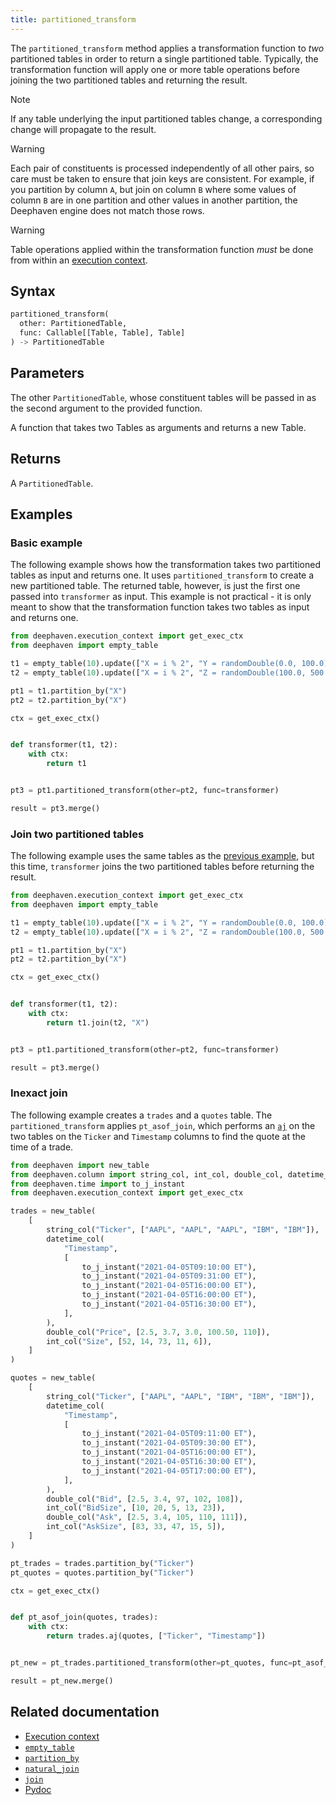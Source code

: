 ```yaml
---
title: partitioned_transform
---
```


The `partitioned_transform` method applies a transformation function to _two_ partitioned tables in order to return a single partitioned table. Typically, the transformation function will apply one or more table operations before joining the two partitioned tables and returning the result.

> [!NOTE]
> If any table underlying the input partitioned tables change, a corresponding change will propagate to the result.

> [!WARNING]
> Each pair of constituents is processed independently of all other pairs, so care must be taken to ensure that join keys are consistent. For example, if you partition by column `A`, but join on column `B` where some values of column `B` are in one partition and other values in another partition, the Deephaven engine does not match those rows.

> [!WARNING]
> Table operations applied within the transformation function _must_ be done from within an [execution context](../../../conceptual/execution-context.md).

## Syntax

```python syntax
partitioned_transform(
  other: PartitionedTable,
  func: Callable[[Table, Table], Table]
) -> PartitionedTable
```

## Parameters

<ParamTable>
<Param name="other" type="PartitionedTable">

The other `PartitionedTable`, whose constituent tables will be passed in as the second argument to the provided function.

</Param>
<Param name="func" type="Callable[[Table, Table], Table]">

A function that takes two Tables as arguments and returns a new Table.

</Param>
</ParamTable>

## Returns

A `PartitionedTable`.

## Examples

### Basic example

The following example shows how the transformation takes two partitioned tables as input and returns one. It uses `partitioned_transform` to create a new partitioned table. The returned table, however, is just the first one passed into `transformer` as input. This example is not practical - it is only meant to show that the transformation function takes two tables as input and returns one.

```python order=result,t1,t2
from deephaven.execution_context import get_exec_ctx
from deephaven import empty_table

t1 = empty_table(10).update(["X = i % 2", "Y = randomDouble(0.0, 100.0)"])
t2 = empty_table(10).update(["X = i % 2", "Z = randomDouble(100.0, 500.0)"])

pt1 = t1.partition_by("X")
pt2 = t2.partition_by("X")

ctx = get_exec_ctx()


def transformer(t1, t2):
    with ctx:
        return t1


pt3 = pt1.partitioned_transform(other=pt2, func=transformer)

result = pt3.merge()
```

### Join two partitioned tables

The following example uses the same tables as the [previous example](#basic-example), but this time, `transformer` joins the two partitioned tables before returning the result.

```python order=result,t1,t2
from deephaven.execution_context import get_exec_ctx
from deephaven import empty_table

t1 = empty_table(10).update(["X = i % 2", "Y = randomDouble(0.0, 100.0)"])
t2 = empty_table(10).update(["X = i % 2", "Z = randomDouble(100.0, 500.0)"])

pt1 = t1.partition_by("X")
pt2 = t2.partition_by("X")

ctx = get_exec_ctx()


def transformer(t1, t2):
    with ctx:
        return t1.join(t2, "X")


pt3 = pt1.partitioned_transform(other=pt2, func=transformer)

result = pt3.merge()
```

### Inexact join

The following example creates a `trades` and a `quotes` table. The `partitioned_transform` applies `pt_asof_join`, which performs an [`aj`](../join/aj.md) on the two tables on the `Ticker` and `Timestamp` columns to find the quote at the time of a trade.

```python order=result,trades,quotes
from deephaven import new_table
from deephaven.column import string_col, int_col, double_col, datetime_col
from deephaven.time import to_j_instant
from deephaven.execution_context import get_exec_ctx

trades = new_table(
    [
        string_col("Ticker", ["AAPL", "AAPL", "AAPL", "IBM", "IBM"]),
        datetime_col(
            "Timestamp",
            [
                to_j_instant("2021-04-05T09:10:00 ET"),
                to_j_instant("2021-04-05T09:31:00 ET"),
                to_j_instant("2021-04-05T16:00:00 ET"),
                to_j_instant("2021-04-05T16:00:00 ET"),
                to_j_instant("2021-04-05T16:30:00 ET"),
            ],
        ),
        double_col("Price", [2.5, 3.7, 3.0, 100.50, 110]),
        int_col("Size", [52, 14, 73, 11, 6]),
    ]
)

quotes = new_table(
    [
        string_col("Ticker", ["AAPL", "AAPL", "IBM", "IBM", "IBM"]),
        datetime_col(
            "Timestamp",
            [
                to_j_instant("2021-04-05T09:11:00 ET"),
                to_j_instant("2021-04-05T09:30:00 ET"),
                to_j_instant("2021-04-05T16:00:00 ET"),
                to_j_instant("2021-04-05T16:30:00 ET"),
                to_j_instant("2021-04-05T17:00:00 ET"),
            ],
        ),
        double_col("Bid", [2.5, 3.4, 97, 102, 108]),
        int_col("BidSize", [10, 20, 5, 13, 23]),
        double_col("Ask", [2.5, 3.4, 105, 110, 111]),
        int_col("AskSize", [83, 33, 47, 15, 5]),
    ]
)

pt_trades = trades.partition_by("Ticker")
pt_quotes = quotes.partition_by("Ticker")

ctx = get_exec_ctx()


def pt_asof_join(quotes, trades):
    with ctx:
        return trades.aj(quotes, ["Ticker", "Timestamp"])


pt_new = pt_trades.partitioned_transform(other=pt_quotes, func=pt_asof_join)

result = pt_new.merge()
```

## Related documentation

- [Execution context](../../../conceptual/execution-context.md)
- [`empty_table`](../create/emptyTable.md)
- [`partition_by`](../group-and-aggregate/partitionBy.md)
- [`natural_join`](../join/natural-join.md)
- [`join`](../join/join.md)
- [Pydoc](/core/pydoc/code/deephaven.table.html#deephaven.table.PartitionedTable.partitioned_transform)
